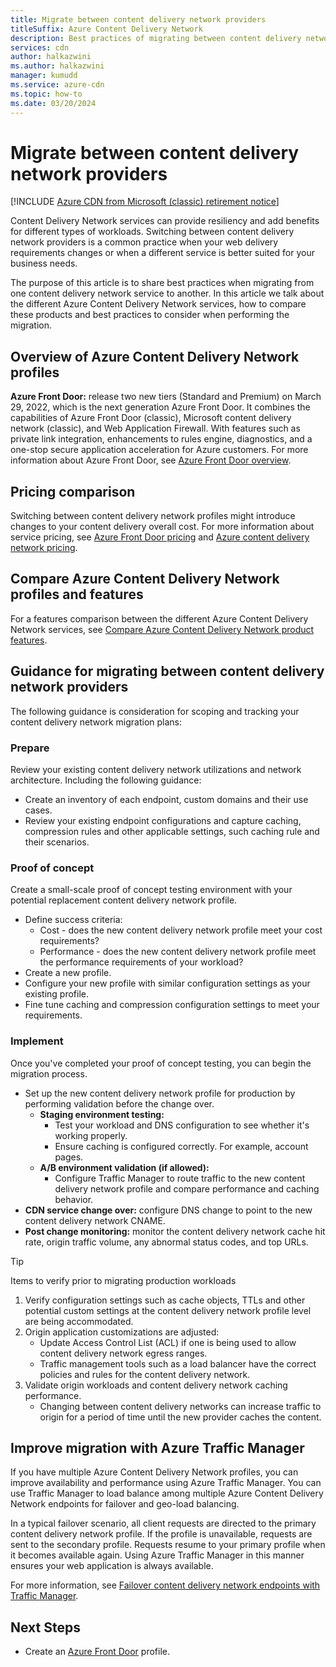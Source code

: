 ```yaml
---
title: Migrate between content delivery network providers
titleSuffix: Azure Content Delivery Network
description: Best practices of migrating between content delivery network providers
services: cdn
author: halkazwini
ms.author: halkazwini
manager: kumudd
ms.service: azure-cdn
ms.topic: how-to
ms.date: 03/20/2024
---
```


# Migrate between content delivery network providers

[!INCLUDE [Azure CDN from Microsoft (classic) retirement notice](../../includes/cdn-classic-retirement.md)]

Content Delivery Network services can provide resiliency and add benefits for different types of workloads. Switching between content delivery network providers is a common practice when your web delivery requirements changes or when a different service is better suited for your business needs.

The purpose of this article is to share best practices when migrating from one content delivery network service to another. In this article we talk about the different Azure Content Delivery Network services, how to compare these products and best practices to consider when performing the migration.

<a name='overview-of-azure-cdn-profiles'></a>

## Overview of Azure Content Delivery Network profiles

**Azure Front Door:** release two new tiers (Standard and Premium) on March 29, 2022, which is the next generation Azure Front Door. It combines the capabilities of Azure Front Door (classic), Microsoft content delivery network (classic), and Web Application Firewall. With features such as private link integration, enhancements to rules engine, diagnostics, and a one-stop secure application acceleration for Azure customers. For more information about Azure Front Door, see [Azure Front Door overview](../frontdoor/front-door-overview.md).

## Pricing comparison

Switching between content delivery network profiles might introduce changes to your content delivery overall cost. For more information about service pricing, see [Azure Front Door pricing](https://azure.microsoft.com/pricing/details/frontdoor/) and [Azure content delivery network pricing](https://azure.microsoft.com/pricing/details/cdn/).

<a name='compare-azure-cdn-profiles-and-features'></a>

## Compare Azure Content Delivery Network profiles and features

For a features comparison between the different Azure Content Delivery Network services, see [Compare Azure Content Delivery Network product features](cdn-features.md).

<a name='guidance-for-migrating-between-cdn-providers'></a>

## Guidance for migrating between content delivery network providers

The following guidance is consideration for scoping and tracking your content delivery network migration plans:

### Prepare

Review your existing content delivery network utilizations and network architecture. Including the following guidance:

- Create an inventory of each endpoint, custom domains and their use cases.
- Review your existing endpoint configurations and capture caching, compression rules and other applicable settings, such caching rule and their scenarios.

### Proof of concept

Create a small-scale proof of concept testing environment with your potential replacement content delivery network profile.

- Define success criteria:
    - Cost - does the new content delivery network profile meet your cost requirements?
    - Performance - does the new content delivery network profile meet the performance requirements of your workload?
- Create a new profile.
- Configure your new profile with similar configuration settings as your existing profile.
- Fine tune caching and compression configuration settings to meet your requirements.

### Implement

Once you've completed your proof of concept testing, you can begin the migration process.

- Set up the new content delivery network profile for production by performing validation before the change over.
    - **Staging environment testing:**
        - Test your workload and DNS configuration to see whether it's working properly.
        - Ensure caching is configured correctly. For example, account pages.
    - **A/B environment validation (if allowed):**
        - Configure Traffic Manager to route traffic to the new content delivery network profile and compare performance and caching behavior.
- **CDN service change over:** configure DNS change to point to the new content delivery network CNAME.
- **Post change monitoring:** monitor the content delivery network cache hit rate, origin traffic volume, any abnormal status codes, and top URLs.

> [!TIP]
> Items to verify prior to migrating production workloads
> 1. Verify configuration settings such as cache objects, TTLs and other potential custom settings at the content delivery network profile level are being accommodated.
> 2. Origin application customizations are adjusted:
>    - Update Access Control List (ACL) if one is being used to allow content delivery network egress ranges.
>    - Traffic management tools such as a load balancer have the correct policies and rules for the content delivery network.
> 3. Validate origin workloads and content delivery network caching performance.
>     - Changing between content delivery networks can increase traffic to origin for a period of time until the new provider caches the content.

## Improve migration with Azure Traffic Manager

If you have multiple Azure Content Delivery Network profiles, you can improve availability and performance using Azure Traffic Manager. You can use Traffic Manager to load balance among multiple Azure Content Delivery Network endpoints for failover and geo-load balancing.

In a typical failover scenario, all client requests are directed to the primary content delivery network profile. If the profile is unavailable, requests are sent to the secondary profile. Requests resume to your primary profile when it becomes available again. Using Azure Traffic Manager in this manner ensures your web application is always available.

For more information, see [Failover content delivery network endpoints with Traffic Manager](cdn-traffic-manager.md).

## Next Steps

- Create an [Azure Front Door](../frontdoor/create-front-door-portal.md) profile.
